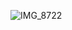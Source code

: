 ![IMG_8722](https://github.com/EndoTaishi/EndoTaishi/assets/82435332/49b06e11-6d56-435c-a7ad-2c2af6d5f65f)
